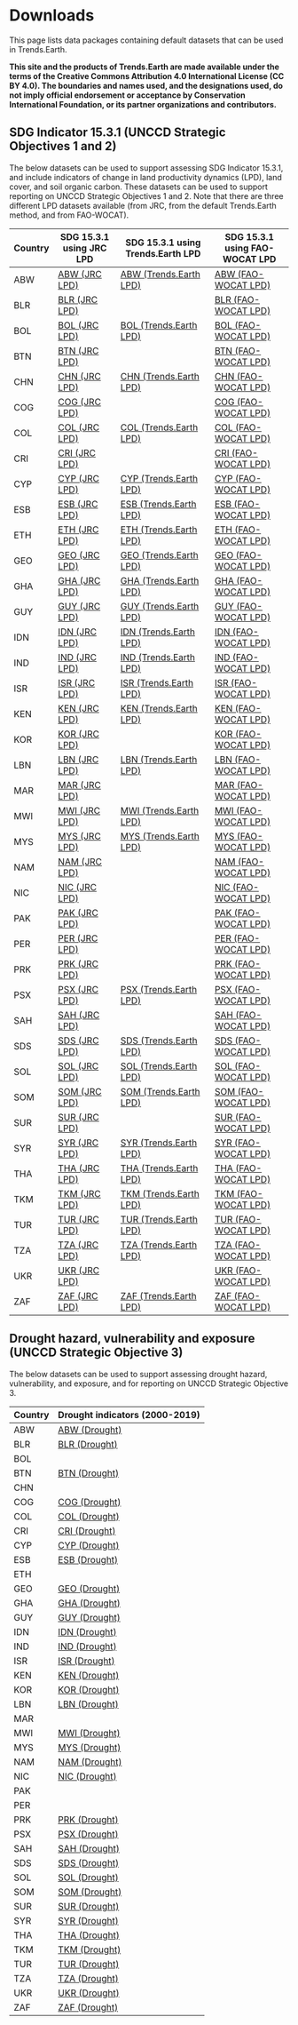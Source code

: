 # Downloads

This page lists data packages containing default datasets that can be used in
Trends.Earth.

**This site and the products of Trends.Earth are made available under the terms of the
Creative Commons Attribution 4.0 International License (CC BY 4.0). The boundaries and
names used, and the designations used, do not imply official endorsement or acceptance
by Conservation International Foundation, or its partner organizations and
contributors.**

## SDG Indicator 15.3.1 (UNCCD Strategic Objectives 1 and 2)

The below datasets can be used to support assessing SDG Indicator 15.3.1, and include
indicators of change in land productivity dynamics (LPD), land cover, and soil organic
carbon. These datasets can be used to support reporting on UNCCD Strategic Objectives 1
and 2. Note that there are three different LPD datasets available (from JRC, from
the default Trends.Earth method, and from FAO-WOCAT).

| Country | SDG 15.3.1 using JRC LPD | SDG 15.3.1 using Trends.Earth LPD  | SDG 15.3.1 using FAO-WOCAT LPD |
|---------|---------|--------------------|---------------|
| ABW | [ABW (JRC LPD)](https://data.trends.earth/unccd_reporting/2016-2019/packages/ABW_NaturalEarth_SDG15_JRC-LPD-5.tar.gz) | [ABW (Trends.Earth LPD)](https://data.trends.earth/unccd_reporting/2016-2019/packages/ABW_NaturalEarth_SDG15_TrendsEarth-LPD-5.tar.gz) | [ABW (FAO-WOCAT LPD)](https://data.trends.earth/unccd_reporting/2016-2019/packages/ABW_NaturalEarth_SDG15_FAO-WOCAT-LPD-5.tar.gz) |
| BLR | [BLR (JRC LPD)](https://data.trends.earth/unccd_reporting/2016-2019/packages/BLR_NaturalEarth_SDG15_JRC-LPD-5.tar.gz) |  | [BLR (FAO-WOCAT LPD)](https://data.trends.earth/unccd_reporting/2016-2019/packages/BLR_NaturalEarth_SDG15_FAO-WOCAT-LPD-5.tar.gz) |
| BOL | [BOL (JRC LPD)](https://data.trends.earth/unccd_reporting/2016-2019/packages/BOL_NaturalEarth_SDG15_JRC-LPD-5.tar.gz) | [BOL (Trends.Earth LPD)](https://data.trends.earth/unccd_reporting/2016-2019/packages/BOL_NaturalEarth_SDG15_TrendsEarth-LPD-5.tar.gz) | [BOL (FAO-WOCAT LPD)](https://data.trends.earth/unccd_reporting/2016-2019/packages/BOL_NaturalEarth_SDG15_FAO-WOCAT-LPD-5.tar.gz) |
| BTN | [BTN (JRC LPD)](https://data.trends.earth/unccd_reporting/2016-2019/packages/BTN_NaturalEarth_SDG15_JRC-LPD-5.tar.gz) |  | [BTN (FAO-WOCAT LPD)](https://data.trends.earth/unccd_reporting/2016-2019/packages/BTN_NaturalEarth_SDG15_FAO-WOCAT-LPD-5.tar.gz) |
| CHN | [CHN (JRC LPD)](https://data.trends.earth/unccd_reporting/2016-2019/packages/CHN_NaturalEarth_SDG15_JRC-LPD-5.tar.gz) | [CHN (Trends.Earth LPD)](https://data.trends.earth/unccd_reporting/2016-2019/packages/CHN_NaturalEarth_SDG15_TrendsEarth-LPD-5.tar.gz) | [CHN (FAO-WOCAT LPD)](https://data.trends.earth/unccd_reporting/2016-2019/packages/CHN_NaturalEarth_SDG15_FAO-WOCAT-LPD-5.tar.gz) |
| COG | [COG (JRC LPD)](https://data.trends.earth/unccd_reporting/2016-2019/packages/COG_NaturalEarth_SDG15_JRC-LPD-5.tar.gz) |  | [COG (FAO-WOCAT LPD)](https://data.trends.earth/unccd_reporting/2016-2019/packages/COG_NaturalEarth_SDG15_FAO-WOCAT-LPD-5.tar.gz) |
| COL | [COL (JRC LPD)](https://data.trends.earth/unccd_reporting/2016-2019/packages/COL_NaturalEarth_SDG15_JRC-LPD-5.tar.gz) | [COL (Trends.Earth LPD)](https://data.trends.earth/unccd_reporting/2016-2019/packages/COL_NaturalEarth_SDG15_TrendsEarth-LPD-5.tar.gz) | [COL (FAO-WOCAT LPD)](https://data.trends.earth/unccd_reporting/2016-2019/packages/COL_NaturalEarth_SDG15_FAO-WOCAT-LPD-5.tar.gz) |
| CRI | [CRI (JRC LPD)](https://data.trends.earth/unccd_reporting/2016-2019/packages/CRI_NaturalEarth_SDG15_JRC-LPD-5.tar.gz) |  | [CRI (FAO-WOCAT LPD)](https://data.trends.earth/unccd_reporting/2016-2019/packages/CRI_NaturalEarth_SDG15_FAO-WOCAT-LPD-5.tar.gz) |
| CYP | [CYP (JRC LPD)](https://data.trends.earth/unccd_reporting/2016-2019/packages/CYP_NaturalEarth_SDG15_JRC-LPD-5.tar.gz) | [CYP (Trends.Earth LPD)](https://data.trends.earth/unccd_reporting/2016-2019/packages/CYP_NaturalEarth_SDG15_TrendsEarth-LPD-5.tar.gz) | [CYP (FAO-WOCAT LPD)](https://data.trends.earth/unccd_reporting/2016-2019/packages/CYP_NaturalEarth_SDG15_FAO-WOCAT-LPD-5.tar.gz) |
| ESB | [ESB (JRC LPD)](https://data.trends.earth/unccd_reporting/2016-2019/packages/ESB_NaturalEarth_SDG15_JRC-LPD-5.tar.gz) | [ESB (Trends.Earth LPD)](https://data.trends.earth/unccd_reporting/2016-2019/packages/ESB_NaturalEarth_SDG15_TrendsEarth-LPD-5.tar.gz) | [ESB (FAO-WOCAT LPD)](https://data.trends.earth/unccd_reporting/2016-2019/packages/ESB_NaturalEarth_SDG15_FAO-WOCAT-LPD-5.tar.gz) |
| ETH | [ETH (JRC LPD)](https://data.trends.earth/unccd_reporting/2016-2019/packages/ETH_NaturalEarth_SDG15_JRC-LPD-5.tar.gz) | [ETH (Trends.Earth LPD)](https://data.trends.earth/unccd_reporting/2016-2019/packages/ETH_NaturalEarth_SDG15_TrendsEarth-LPD-5.tar.gz) | [ETH (FAO-WOCAT LPD)](https://data.trends.earth/unccd_reporting/2016-2019/packages/ETH_NaturalEarth_SDG15_FAO-WOCAT-LPD-5.tar.gz) |
| GEO | [GEO (JRC LPD)](https://data.trends.earth/unccd_reporting/2016-2019/packages/GEO_NaturalEarth_SDG15_JRC-LPD-5.tar.gz) | [GEO (Trends.Earth LPD)](https://data.trends.earth/unccd_reporting/2016-2019/packages/GEO_NaturalEarth_SDG15_TrendsEarth-LPD-5.tar.gz) | [GEO (FAO-WOCAT LPD)](https://data.trends.earth/unccd_reporting/2016-2019/packages/GEO_NaturalEarth_SDG15_FAO-WOCAT-LPD-5.tar.gz) |
| GHA | [GHA (JRC LPD)](https://data.trends.earth/unccd_reporting/2016-2019/packages/GHA_NaturalEarth_SDG15_JRC-LPD-5.tar.gz) | [GHA (Trends.Earth LPD)](https://data.trends.earth/unccd_reporting/2016-2019/packages/GHA_NaturalEarth_SDG15_TrendsEarth-LPD-5.tar.gz) | [GHA (FAO-WOCAT LPD)](https://data.trends.earth/unccd_reporting/2016-2019/packages/GHA_NaturalEarth_SDG15_FAO-WOCAT-LPD-5.tar.gz) |
| GUY | [GUY (JRC LPD)](https://data.trends.earth/unccd_reporting/2016-2019/packages/GUY_NaturalEarth_SDG15_JRC-LPD-5.tar.gz) | [GUY (Trends.Earth LPD)](https://data.trends.earth/unccd_reporting/2016-2019/packages/GUY_NaturalEarth_SDG15_TrendsEarth-LPD-5.tar.gz) | [GUY (FAO-WOCAT LPD)](https://data.trends.earth/unccd_reporting/2016-2019/packages/GUY_NaturalEarth_SDG15_FAO-WOCAT-LPD-5.tar.gz) |
| IDN | [IDN (JRC LPD)](https://data.trends.earth/unccd_reporting/2016-2019/packages/IDN_NaturalEarth_SDG15_JRC-LPD-5.tar.gz) | [IDN (Trends.Earth LPD)](https://data.trends.earth/unccd_reporting/2016-2019/packages/IDN_NaturalEarth_SDG15_TrendsEarth-LPD-5.tar.gz) | [IDN (FAO-WOCAT LPD)](https://data.trends.earth/unccd_reporting/2016-2019/packages/IDN_NaturalEarth_SDG15_FAO-WOCAT-LPD-5.tar.gz) |
| IND | [IND (JRC LPD)](https://data.trends.earth/unccd_reporting/2016-2019/packages/IND_NaturalEarth_SDG15_JRC-LPD-5.tar.gz) | [IND (Trends.Earth LPD)](https://data.trends.earth/unccd_reporting/2016-2019/packages/IND_NaturalEarth_SDG15_TrendsEarth-LPD-5.tar.gz) | [IND (FAO-WOCAT LPD)](https://data.trends.earth/unccd_reporting/2016-2019/packages/IND_NaturalEarth_SDG15_FAO-WOCAT-LPD-5.tar.gz) |
| ISR | [ISR (JRC LPD)](https://data.trends.earth/unccd_reporting/2016-2019/packages/ISR_NaturalEarth_SDG15_JRC-LPD-5.tar.gz) | [ISR (Trends.Earth LPD)](https://data.trends.earth/unccd_reporting/2016-2019/packages/ISR_NaturalEarth_SDG15_TrendsEarth-LPD-5.tar.gz) | [ISR (FAO-WOCAT LPD)](https://data.trends.earth/unccd_reporting/2016-2019/packages/ISR_NaturalEarth_SDG15_FAO-WOCAT-LPD-5.tar.gz) |
| KEN | [KEN (JRC LPD)](https://data.trends.earth/unccd_reporting/2016-2019/packages/KEN_NaturalEarth_SDG15_JRC-LPD-5.tar.gz) | [KEN (Trends.Earth LPD)](https://data.trends.earth/unccd_reporting/2016-2019/packages/KEN_NaturalEarth_SDG15_TrendsEarth-LPD-5.tar.gz) | [KEN (FAO-WOCAT LPD)](https://data.trends.earth/unccd_reporting/2016-2019/packages/KEN_NaturalEarth_SDG15_FAO-WOCAT-LPD-5.tar.gz) |
| KOR | [KOR (JRC LPD)](https://data.trends.earth/unccd_reporting/2016-2019/packages/KOR_NaturalEarth_SDG15_JRC-LPD-5.tar.gz) |  | [KOR (FAO-WOCAT LPD)](https://data.trends.earth/unccd_reporting/2016-2019/packages/KOR_NaturalEarth_SDG15_FAO-WOCAT-LPD-5.tar.gz) |
| LBN | [LBN (JRC LPD)](https://data.trends.earth/unccd_reporting/2016-2019/packages/LBN_NaturalEarth_SDG15_JRC-LPD-5.tar.gz) | [LBN (Trends.Earth LPD)](https://data.trends.earth/unccd_reporting/2016-2019/packages/LBN_NaturalEarth_SDG15_TrendsEarth-LPD-5.tar.gz) | [LBN (FAO-WOCAT LPD)](https://data.trends.earth/unccd_reporting/2016-2019/packages/LBN_NaturalEarth_SDG15_FAO-WOCAT-LPD-5.tar.gz) |
| MAR | [MAR (JRC LPD)](https://data.trends.earth/unccd_reporting/2016-2019/packages/MAR_NaturalEarth_SDG15_JRC-LPD-5.tar.gz) |  | [MAR (FAO-WOCAT LPD)](https://data.trends.earth/unccd_reporting/2016-2019/packages/MAR_NaturalEarth_SDG15_FAO-WOCAT-LPD-5.tar.gz) |
| MWI | [MWI (JRC LPD)](https://data.trends.earth/unccd_reporting/2016-2019/packages/MWI_NaturalEarth_SDG15_JRC-LPD-5.tar.gz) | [MWI (Trends.Earth LPD)](https://data.trends.earth/unccd_reporting/2016-2019/packages/MWI_NaturalEarth_SDG15_TrendsEarth-LPD-5.tar.gz) | [MWI (FAO-WOCAT LPD)](https://data.trends.earth/unccd_reporting/2016-2019/packages/MWI_NaturalEarth_SDG15_FAO-WOCAT-LPD-5.tar.gz) |
| MYS | [MYS (JRC LPD)](https://data.trends.earth/unccd_reporting/2016-2019/packages/MYS_NaturalEarth_SDG15_JRC-LPD-5.tar.gz) | [MYS (Trends.Earth LPD)](https://data.trends.earth/unccd_reporting/2016-2019/packages/MYS_NaturalEarth_SDG15_TrendsEarth-LPD-5.tar.gz) | [MYS (FAO-WOCAT LPD)](https://data.trends.earth/unccd_reporting/2016-2019/packages/MYS_NaturalEarth_SDG15_FAO-WOCAT-LPD-5.tar.gz) |
| NAM | [NAM (JRC LPD)](https://data.trends.earth/unccd_reporting/2016-2019/packages/NAM_NaturalEarth_SDG15_JRC-LPD-5.tar.gz) |  | [NAM (FAO-WOCAT LPD)](https://data.trends.earth/unccd_reporting/2016-2019/packages/NAM_NaturalEarth_SDG15_FAO-WOCAT-LPD-5.tar.gz) |
| NIC | [NIC (JRC LPD)](https://data.trends.earth/unccd_reporting/2016-2019/packages/NIC_NaturalEarth_SDG15_JRC-LPD-5.tar.gz) |  | [NIC (FAO-WOCAT LPD)](https://data.trends.earth/unccd_reporting/2016-2019/packages/NIC_NaturalEarth_SDG15_FAO-WOCAT-LPD-5.tar.gz) |
| PAK | [PAK (JRC LPD)](https://data.trends.earth/unccd_reporting/2016-2019/packages/PAK_NaturalEarth_SDG15_JRC-LPD-5.tar.gz) |  | [PAK (FAO-WOCAT LPD)](https://data.trends.earth/unccd_reporting/2016-2019/packages/PAK_NaturalEarth_SDG15_FAO-WOCAT-LPD-5.tar.gz) |
| PER | [PER (JRC LPD)](https://data.trends.earth/unccd_reporting/2016-2019/packages/PER_NaturalEarth_SDG15_JRC-LPD-5.tar.gz) |  | [PER (FAO-WOCAT LPD)](https://data.trends.earth/unccd_reporting/2016-2019/packages/PER_NaturalEarth_SDG15_FAO-WOCAT-LPD-5.tar.gz) |
| PRK | [PRK (JRC LPD)](https://data.trends.earth/unccd_reporting/2016-2019/packages/PRK_NaturalEarth_SDG15_JRC-LPD-5.tar.gz) |  | [PRK (FAO-WOCAT LPD)](https://data.trends.earth/unccd_reporting/2016-2019/packages/PRK_NaturalEarth_SDG15_FAO-WOCAT-LPD-5.tar.gz) |
| PSX | [PSX (JRC LPD)](https://data.trends.earth/unccd_reporting/2016-2019/packages/PSX_NaturalEarth_SDG15_JRC-LPD-5.tar.gz) | [PSX (Trends.Earth LPD)](https://data.trends.earth/unccd_reporting/2016-2019/packages/PSX_NaturalEarth_SDG15_TrendsEarth-LPD-5.tar.gz) | [PSX (FAO-WOCAT LPD)](https://data.trends.earth/unccd_reporting/2016-2019/packages/PSX_NaturalEarth_SDG15_FAO-WOCAT-LPD-5.tar.gz) |
| SAH | [SAH (JRC LPD)](https://data.trends.earth/unccd_reporting/2016-2019/packages/SAH_NaturalEarth_SDG15_JRC-LPD-5.tar.gz) |  | [SAH (FAO-WOCAT LPD)](https://data.trends.earth/unccd_reporting/2016-2019/packages/SAH_NaturalEarth_SDG15_FAO-WOCAT-LPD-5.tar.gz) |
| SDS | [SDS (JRC LPD)](https://data.trends.earth/unccd_reporting/2016-2019/packages/SDS_NaturalEarth_SDG15_JRC-LPD-5.tar.gz) | [SDS (Trends.Earth LPD)](https://data.trends.earth/unccd_reporting/2016-2019/packages/SDS_NaturalEarth_SDG15_TrendsEarth-LPD-5.tar.gz) | [SDS (FAO-WOCAT LPD)](https://data.trends.earth/unccd_reporting/2016-2019/packages/SDS_NaturalEarth_SDG15_FAO-WOCAT-LPD-5.tar.gz) |
| SOL | [SOL (JRC LPD)](https://data.trends.earth/unccd_reporting/2016-2019/packages/SOL_NaturalEarth_SDG15_JRC-LPD-5.tar.gz) | [SOL (Trends.Earth LPD)](https://data.trends.earth/unccd_reporting/2016-2019/packages/SOL_NaturalEarth_SDG15_TrendsEarth-LPD-5.tar.gz) | [SOL (FAO-WOCAT LPD)](https://data.trends.earth/unccd_reporting/2016-2019/packages/SOL_NaturalEarth_SDG15_FAO-WOCAT-LPD-5.tar.gz) |
| SOM | [SOM (JRC LPD)](https://data.trends.earth/unccd_reporting/2016-2019/packages/SOM_NaturalEarth_SDG15_JRC-LPD-5.tar.gz) | [SOM (Trends.Earth LPD)](https://data.trends.earth/unccd_reporting/2016-2019/packages/SOM_NaturalEarth_SDG15_TrendsEarth-LPD-5.tar.gz) | [SOM (FAO-WOCAT LPD)](https://data.trends.earth/unccd_reporting/2016-2019/packages/SOM_NaturalEarth_SDG15_FAO-WOCAT-LPD-5.tar.gz) |
| SUR | [SUR (JRC LPD)](https://data.trends.earth/unccd_reporting/2016-2019/packages/SUR_NaturalEarth_SDG15_JRC-LPD-5.tar.gz) |  | [SUR (FAO-WOCAT LPD)](https://data.trends.earth/unccd_reporting/2016-2019/packages/SUR_NaturalEarth_SDG15_FAO-WOCAT-LPD-5.tar.gz) |
| SYR | [SYR (JRC LPD)](https://data.trends.earth/unccd_reporting/2016-2019/packages/SYR_NaturalEarth_SDG15_JRC-LPD-5.tar.gz) | [SYR (Trends.Earth LPD)](https://data.trends.earth/unccd_reporting/2016-2019/packages/SYR_NaturalEarth_SDG15_TrendsEarth-LPD-5.tar.gz) | [SYR (FAO-WOCAT LPD)](https://data.trends.earth/unccd_reporting/2016-2019/packages/SYR_NaturalEarth_SDG15_FAO-WOCAT-LPD-5.tar.gz) |
| THA | [THA (JRC LPD)](https://data.trends.earth/unccd_reporting/2016-2019/packages/THA_NaturalEarth_SDG15_JRC-LPD-5.tar.gz) | [THA (Trends.Earth LPD)](https://data.trends.earth/unccd_reporting/2016-2019/packages/THA_NaturalEarth_SDG15_TrendsEarth-LPD-5.tar.gz) | [THA (FAO-WOCAT LPD)](https://data.trends.earth/unccd_reporting/2016-2019/packages/THA_NaturalEarth_SDG15_FAO-WOCAT-LPD-5.tar.gz) |
| TKM | [TKM (JRC LPD)](https://data.trends.earth/unccd_reporting/2016-2019/packages/TKM_NaturalEarth_SDG15_JRC-LPD-5.tar.gz) | [TKM (Trends.Earth LPD)](https://data.trends.earth/unccd_reporting/2016-2019/packages/TKM_NaturalEarth_SDG15_TrendsEarth-LPD-5.tar.gz) | [TKM (FAO-WOCAT LPD)](https://data.trends.earth/unccd_reporting/2016-2019/packages/TKM_NaturalEarth_SDG15_FAO-WOCAT-LPD-5.tar.gz) |
| TUR | [TUR (JRC LPD)](https://data.trends.earth/unccd_reporting/2016-2019/packages/TUR_NaturalEarth_SDG15_JRC-LPD-5.tar.gz) | [TUR (Trends.Earth LPD)](https://data.trends.earth/unccd_reporting/2016-2019/packages/TUR_NaturalEarth_SDG15_TrendsEarth-LPD-5.tar.gz) | [TUR (FAO-WOCAT LPD)](https://data.trends.earth/unccd_reporting/2016-2019/packages/TUR_NaturalEarth_SDG15_FAO-WOCAT-LPD-5.tar.gz) |
| TZA | [TZA (JRC LPD)](https://data.trends.earth/unccd_reporting/2016-2019/packages/TZA_NaturalEarth_SDG15_JRC-LPD-5.tar.gz) | [TZA (Trends.Earth LPD)](https://data.trends.earth/unccd_reporting/2016-2019/packages/TZA_NaturalEarth_SDG15_TrendsEarth-LPD-5.tar.gz) | [TZA (FAO-WOCAT LPD)](https://data.trends.earth/unccd_reporting/2016-2019/packages/TZA_NaturalEarth_SDG15_FAO-WOCAT-LPD-5.tar.gz) |
| UKR | [UKR (JRC LPD)](https://data.trends.earth/unccd_reporting/2016-2019/packages/UKR_NaturalEarth_SDG15_JRC-LPD-5.tar.gz) |  | [UKR (FAO-WOCAT LPD)](https://data.trends.earth/unccd_reporting/2016-2019/packages/UKR_NaturalEarth_SDG15_FAO-WOCAT-LPD-5.tar.gz) |
| ZAF | [ZAF (JRC LPD)](https://data.trends.earth/unccd_reporting/2016-2019/packages/ZAF_NaturalEarth_SDG15_JRC-LPD-5.tar.gz) | [ZAF (Trends.Earth LPD)](https://data.trends.earth/unccd_reporting/2016-2019/packages/ZAF_NaturalEarth_SDG15_TrendsEarth-LPD-5.tar.gz) | [ZAF (FAO-WOCAT LPD)](https://data.trends.earth/unccd_reporting/2016-2019/packages/ZAF_NaturalEarth_SDG15_FAO-WOCAT-LPD-5.tar.gz) |


## Drought hazard, vulnerability and exposure (UNCCD Strategic Objective 3)

The below datasets can be used to support assessing drought hazard, vulnerability, and
exposure, and for reporting on UNCCD Strategic Objective 3.

| Country | Drought indicators (2000-2019) |
|---------|--------------------------------|
| ABW | [ABW (Drought)](https://data.trends.earth/unccd_reporting/2016-2019/packages/ABW_NaturalEarth_Drought.tar.gz) |
| BLR | [BLR (Drought)](https://data.trends.earth/unccd_reporting/2016-2019/packages/BLR_NaturalEarth_Drought.tar.gz) |
| BOL |  |
| BTN | [BTN (Drought)](https://data.trends.earth/unccd_reporting/2016-2019/packages/BTN_NaturalEarth_Drought.tar.gz) |
| CHN |  |
| COG | [COG (Drought)](https://data.trends.earth/unccd_reporting/2016-2019/packages/COG_NaturalEarth_Drought.tar.gz) |
| COL | [COL (Drought)](https://data.trends.earth/unccd_reporting/2016-2019/packages/COL_NaturalEarth_Drought.tar.gz) |
| CRI | [CRI (Drought)](https://data.trends.earth/unccd_reporting/2016-2019/packages/CRI_NaturalEarth_Drought.tar.gz) |
| CYP | [CYP (Drought)](https://data.trends.earth/unccd_reporting/2016-2019/packages/CYP_NaturalEarth_Drought.tar.gz) |
| ESB | [ESB (Drought)](https://data.trends.earth/unccd_reporting/2016-2019/packages/ESB_NaturalEarth_Drought.tar.gz) |
| ETH |  |
| GEO | [GEO (Drought)](https://data.trends.earth/unccd_reporting/2016-2019/packages/GEO_NaturalEarth_Drought.tar.gz) |
| GHA | [GHA (Drought)](https://data.trends.earth/unccd_reporting/2016-2019/packages/GHA_NaturalEarth_Drought.tar.gz) |
| GUY | [GUY (Drought)](https://data.trends.earth/unccd_reporting/2016-2019/packages/GUY_NaturalEarth_Drought.tar.gz) |
| IDN | [IDN (Drought)](https://data.trends.earth/unccd_reporting/2016-2019/packages/IDN_NaturalEarth_Drought.tar.gz) |
| IND | [IND (Drought)](https://data.trends.earth/unccd_reporting/2016-2019/packages/IND_NaturalEarth_Drought.tar.gz) |
| ISR | [ISR (Drought)](https://data.trends.earth/unccd_reporting/2016-2019/packages/ISR_NaturalEarth_Drought.tar.gz) |
| KEN | [KEN (Drought)](https://data.trends.earth/unccd_reporting/2016-2019/packages/KEN_NaturalEarth_Drought.tar.gz) |
| KOR | [KOR (Drought)](https://data.trends.earth/unccd_reporting/2016-2019/packages/KOR_NaturalEarth_Drought.tar.gz) |
| LBN | [LBN (Drought)](https://data.trends.earth/unccd_reporting/2016-2019/packages/LBN_NaturalEarth_Drought.tar.gz) |
| MAR |  |
| MWI | [MWI (Drought)](https://data.trends.earth/unccd_reporting/2016-2019/packages/MWI_NaturalEarth_Drought.tar.gz) |
| MYS | [MYS (Drought)](https://data.trends.earth/unccd_reporting/2016-2019/packages/MYS_NaturalEarth_Drought.tar.gz) |
| NAM | [NAM (Drought)](https://data.trends.earth/unccd_reporting/2016-2019/packages/NAM_NaturalEarth_Drought.tar.gz) |
| NIC | [NIC (Drought)](https://data.trends.earth/unccd_reporting/2016-2019/packages/NIC_NaturalEarth_Drought.tar.gz) |
| PAK |  |
| PER |  |
| PRK | [PRK (Drought)](https://data.trends.earth/unccd_reporting/2016-2019/packages/PRK_NaturalEarth_Drought.tar.gz) |
| PSX | [PSX (Drought)](https://data.trends.earth/unccd_reporting/2016-2019/packages/PSX_NaturalEarth_Drought.tar.gz) |
| SAH | [SAH (Drought)](https://data.trends.earth/unccd_reporting/2016-2019/packages/SAH_NaturalEarth_Drought.tar.gz) |
| SDS | [SDS (Drought)](https://data.trends.earth/unccd_reporting/2016-2019/packages/SDS_NaturalEarth_Drought.tar.gz) |
| SOL | [SOL (Drought)](https://data.trends.earth/unccd_reporting/2016-2019/packages/SOL_NaturalEarth_Drought.tar.gz) |
| SOM | [SOM (Drought)](https://data.trends.earth/unccd_reporting/2016-2019/packages/SOM_NaturalEarth_Drought.tar.gz) |
| SUR | [SUR (Drought)](https://data.trends.earth/unccd_reporting/2016-2019/packages/SUR_NaturalEarth_Drought.tar.gz) |
| SYR | [SYR (Drought)](https://data.trends.earth/unccd_reporting/2016-2019/packages/SYR_NaturalEarth_Drought.tar.gz) |
| THA | [THA (Drought)](https://data.trends.earth/unccd_reporting/2016-2019/packages/THA_NaturalEarth_Drought.tar.gz) |
| TKM | [TKM (Drought)](https://data.trends.earth/unccd_reporting/2016-2019/packages/TKM_NaturalEarth_Drought.tar.gz) |
| TUR | [TUR (Drought)](https://data.trends.earth/unccd_reporting/2016-2019/packages/TUR_NaturalEarth_Drought.tar.gz) |
| TZA | [TZA (Drought)](https://data.trends.earth/unccd_reporting/2016-2019/packages/TZA_NaturalEarth_Drought.tar.gz) |
| UKR | [UKR (Drought)](https://data.trends.earth/unccd_reporting/2016-2019/packages/UKR_NaturalEarth_Drought.tar.gz) |
| ZAF | [ZAF (Drought)](https://data.trends.earth/unccd_reporting/2016-2019/packages/ZAF_NaturalEarth_Drought.tar.gz) |
